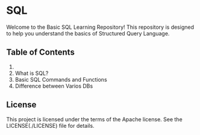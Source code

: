 # SQL
Welcome to the Basic SQL Learning Repository! This repository is designed to help you understand the basics of Structured Query Language.

## Table of Contents
1. 
2. What is SQL?
3. Basic SQL Commands and Functions
4. Difference between Varios DBs
## License
This project is licensed under the terms of the Apache license. See the LICENSE(./LICENSE) file for details.
